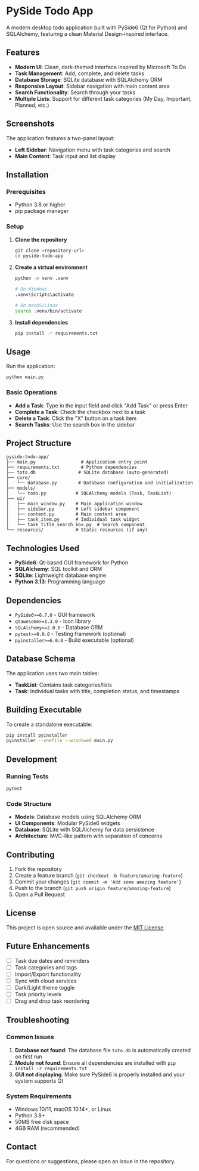 # PySide Todo App

A modern desktop todo application built with PySide6 (Qt for Python) and SQLAlchemy, featuring a clean Material Design-inspired interface.

## Features

- **Modern UI**: Clean, dark-themed interface inspired by Microsoft To Do
- **Task Management**: Add, complete, and delete tasks
- **Database Storage**: SQLite database with SQLAlchemy ORM
- **Responsive Layout**: Sidebar navigation with main content area
- **Search Functionality**: Search through your tasks
- **Multiple Lists**: Support for different task categories (My Day, Important, Planned, etc.)

## Screenshots

The application features a two-panel layout:
- **Left Sidebar**: Navigation menu with task categories and search
- **Main Content**: Task input and list display

## Installation

### Prerequisites

- Python 3.8 or higher
- pip package manager

### Setup

1. **Clone the repository**
   ```bash
   git clone <repository-url>
   cd pyside-todo-app
   ```

2. **Create a virtual environment**
   ```bash
   python -m venv .venv
   
   # On Windows
   .venv\Scripts\activate
   
   # On macOS/Linux
   source .venv/bin/activate
   ```

3. **Install dependencies**
   ```bash
   pip install -r requirements.txt
   ```

## Usage

Run the application:
```bash
python main.py
```

### Basic Operations

- **Add a Task**: Type in the input field and click "Add Task" or press Enter
- **Complete a Task**: Check the checkbox next to a task
- **Delete a Task**: Click the "X" button on a task item
- **Search Tasks**: Use the search box in the sidebar

## Project Structure

```
pyside-todo-app/
├── main.py                 # Application entry point
├── requirements.txt        # Python dependencies
├── toto.db                # SQLite database (auto-generated)
├── core/
│   └── database.py        # Database configuration and initialization
├── models/
│   └── todo.py           # SQLAlchemy models (Task, TaskList)
├── ui/
│   ├── main_window.py    # Main application window
│   ├── sidebar.py        # Left sidebar component
│   ├── content.py        # Main content area
│   ├── task_item.py      # Individual task widget
│   └── task_title_search_box.py  # Search component
└── resources/            # Static resources (if any)
```

## Technologies Used

- **PySide6**: Qt-based GUI framework for Python
- **SQLAlchemy**: SQL toolkit and ORM
- **SQLite**: Lightweight database engine
- **Python 3.13**: Programming language

## Dependencies

- `PySide6>=6.7.0` - GUI framework
- `qtawesome>=1.3.0` - Icon library
- `SQLAlchemy>=2.0.0` - Database ORM
- `pytest>=8.0.0` - Testing framework (optional)
- `pyinstaller>=6.0.0` - Build executable (optional)

## Database Schema

The application uses two main tables:

- **TaskList**: Contains task categories/lists
- **Task**: Individual tasks with title, completion status, and timestamps

## Building Executable

To create a standalone executable:

```bash
pip install pyinstaller
pyinstaller --onefile --windowed main.py
```

## Development

### Running Tests

```bash
pytest
```

### Code Structure

- **Models**: Database models using SQLAlchemy ORM
- **UI Components**: Modular PySide6 widgets
- **Database**: SQLite with SQLAlchemy for data persistence
- **Architecture**: MVC-like pattern with separation of concerns

## Contributing

1. Fork the repository
2. Create a feature branch (`git checkout -b feature/amazing-feature`)
3. Commit your changes (`git commit -m 'Add some amazing feature'`)
4. Push to the branch (`git push origin feature/amazing-feature`)
5. Open a Pull Request

## License

This project is open source and available under the [MIT License](LICENSE).

## Future Enhancements

- [ ] Task due dates and reminders
- [ ] Task categories and tags
- [ ] Import/Export functionality
- [ ] Sync with cloud services
- [ ] Dark/Light theme toggle
- [ ] Task priority levels
- [ ] Drag and drop task reordering

## Troubleshooting

### Common Issues

1. **Database not found**: The database file `toto.db` is automatically created on first run
2. **Module not found**: Ensure all dependencies are installed with `pip install -r requirements.txt`
3. **GUI not displaying**: Make sure PySide6 is properly installed and your system supports Qt

### System Requirements

- Windows 10/11, macOS 10.14+, or Linux
- Python 3.8+
- 50MB free disk space
- 4GB RAM (recommended)

## Contact

For questions or suggestions, please open an issue in the repository.